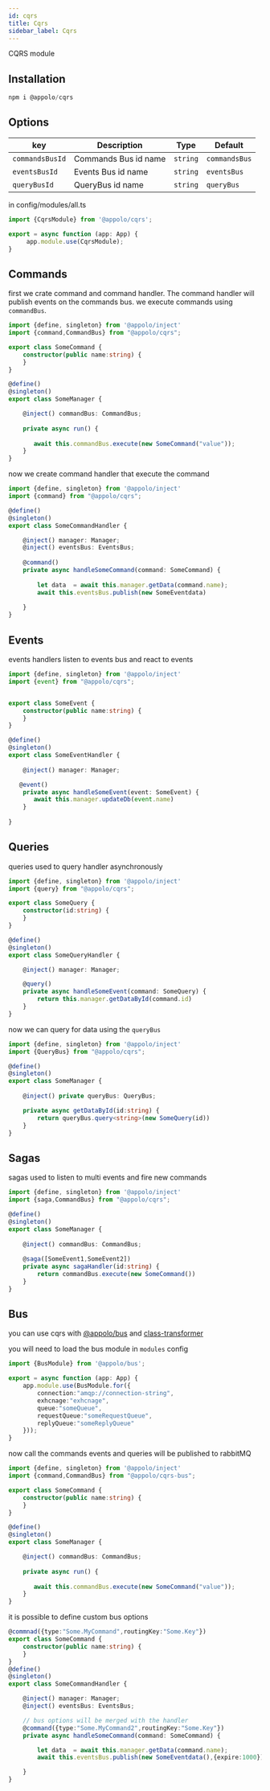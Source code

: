```yaml
---
id: cqrs
title: Cqrs
sidebar_label: Cqrs
---
```

CQRS module 

## Installation

```typescript
npm i @appolo/cqrs
```

## Options
| key | Description | Type | Default
| --- | --- | --- | --- |
| `commandsBusId` | Commands Bus id name | `string` |`commandsBus`|
| `eventsBusId`   | Events Bus id name | `string` | `eventsBus` |
| `queryBusId` | QueryBus id name | `string` | `queryBus` |

in config/modules/all.ts

```typescript
import {CqrsModule} from '@appolo/cqrs';

export = async function (app: App) {
     app.module.use(CqrsModule);
}
```

## Commands
first we crate command and command handler.
The command handler will publish events on the commands bus.
we execute commands using `commandBus`.

```typescript
import {define, singleton} from '@appolo/inject'
import {command,CommandBus} from "@appolo/cqrs";

export class SomeCommand {
    constructor(public name:string) {
    }
}

@define()
@singleton()
export class SomeManager {

    @inject() commandBus: CommandBus;
  
    private async run() {
            
       await this.commandBus.execute(new SomeCommand("value"));
    }
}

```
now we create command handler that execute the command
```typescript
import {define, singleton} from '@appolo/inject'
import {command} from "@appolo/cqrs";

@define()
@singleton()
export class SomeCommandHandler {

    @inject() manager: Manager;
    @inject() eventsBus: EventsBus;
    
    @command()
    private async handleSomeCommand(command: SomeCommand) {
            
        let data  = await this.manager.getData(command.name);
        await this.eventsBus.publish(new SomeEventdata)
          
    }
}

```
## Events
events handlers listen to events bus and react to events
```typescript
import {define, singleton} from '@appolo/inject'
import {event} from "@appolo/cqrs";


export class SomeEvent {
    constructor(public name:string) {
    }
}

@define()
@singleton()
export class SomeEventHandler {
    
    @inject() manager: Manager;

   @event()
    private async handleSomeEvent(event: SomeEvent) {
       await this.manager.updateDb(event.name)
    }
   
}
```
## Queries
queries used to query handler asynchronously
```typescript
import {define, singleton} from '@appolo/inject'
import {query} from "@appolo/cqrs";

export class SomeQuery {
    constructor(id:string) {
    }
}

@define()
@singleton()
export class SomeQueryHandler {

    @inject() manager: Manager;

    @query()
    private async handleSomeEvent(command: SomeQuery) {
        return this.manager.getDataById(command.id)
    }
}
```
now we can query for data using the `queryBus`
```typescript
import {define, singleton} from '@appolo/inject'
import {QueryBus} from "@appolo/cqrs";

@define()
@singleton()
export class SomeManager {
    
    @inject() private queryBus: QueryBus;

    private async getDataById(id:string) {
        return queryBus.query<string>(new SomeQuery(id))
    }
}
```
## Sagas
sagas used to listen to multi events and fire new commands
```typescript
import {define, singleton} from '@appolo/inject'
import {saga,CommandBus} from "@appolo/cqrs";

@define()
@singleton()
export class SomeManager {
    
    @inject() commandBus: CommandBus;
    
    @saga([SomeEvent1,SomeEvent2])
    private async sagaHandler(id:string) {
        return commandBus.execute(new SomeCommand())
    }
}
```


## Bus
you can use cqrs with [@appolo/bus](./bus) and [class-transformer](https://github.com/typestack)

you will need to load the bus module in `modules` config

```typescript
import {BusModule} from '@appolo/bus';

export = async function (app: App) {
    app.module.use(BusModule.for({
        connection:"amqp://connection-string",
        exhcnage:"exhcnage",
        queue:"someQueue",
        requestQueue:"someRequestQueue",
        replyQueue:"someReplyQueue"
    }));
}
```

now call the commands events and queries will be published to rabbitMQ

```typescript
import {define, singleton} from '@appolo/inject'
import {command,CommandBus} from "@appolo/cqrs-bus";

export class SomeCommand {
    constructor(public name:string) {
    }
}

@define()
@singleton()
export class SomeManager {

    @inject() commandBus: CommandBus;
  
    private async run() {
            
       await this.commandBus.execute(new SomeCommand("value"));
    }
}

```

it is possible to define custom bus options 
```typescript
@commnad({type:"Some.MyCommand",routingKey:"Some.Key"})
export class SomeCommand {
    constructor(public name:string) {
    }
}
@define()
@singleton()
export class SomeCommandHandler {

    @inject() manager: Manager;
    @inject() eventsBus: EventsBus;

    // bus options will be merged with the handler
    @command({type:"Some.MyCommand2",routingKey:"Some.Key"})
    private async handleSomeCommand(command: SomeCommand) {

        let data  = await this.manager.getData(command.name);
        await this.eventsBus.publish(new SomeEventdata(),{expire:1000})

    }
}

```
